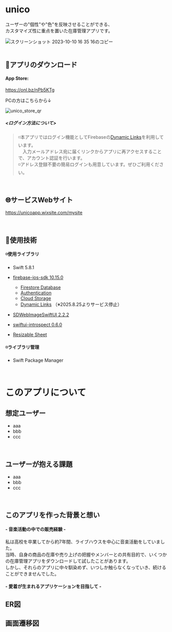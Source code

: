 # unico
ユーザーの"個性"や"色"を反映させることができる、  
カスタマイズ性に重点を置いた在庫管理アプリです。

![スクリーンショット 2023-10-10 16 35 16のコピー](https://github.com/kensuke242424/unico/assets/100055504/daedf12f-7bfe-4469-829f-0270f917a72e)
<br>
<br>
## 🍎アプリのダウンロード

#### App Store:
https://onl.bz/nPb5KTg

PCの方はこちらから↓

![unico_store_qr](https://github.com/kensuke242424/unico/assets/100055504/bf97638f-b6a4-48b7-ad13-e30d84b39b10)

##### <ログイン方法について>

> ◽️本アプリではログイン機能としてFirebaseの[Dynamic Links](https://firebase.google.com/docs/dynamic-links?hl=ja)を利用しています。  
> 　入力メールアドレス宛に届くリンクからアプリに再アクセスすることで、アカウント認証を行います。  
> ◽️アドレス登録不要の簡易ログインも用意しています。ぜひご利用ください。
<br>

## 🌐サービスWebサイト
https://unicoapp.wixsite.com/mysite

<br>

## 🔧使用技術

#### ◽️使用ライブラリ
- Swift 5.8.1
- [firebase-ios-sdk 10.15.0](https://github.com/firebase/firebase-ios-sdk)
  - [Firestore Database]()
  - [Authentication](https://firebase.google.com/docs/auth?hl=ja)
  - [Cloud Storage](https://firebase.google.com/docs/storage?hl=ja)
  - [Dynamic Links](https://firebase.google.com/docs/dynamic-links?hl=ja) （※2025.8.25よりサービス停止）
    
- [SDWebImageSwiftUI 2.2.2](https://github.com/SDWebImage/SDWebImageSwiftUI)
- [swiftui-introspect 0.6.0](https://github.com/siteline/swiftui-introspect/tree/main)
- [Resizable Sheet](https://github.com/mtj0928/ResizableSheet)

#### ◽️ライブラリ管理
- Swift Package Manager

<br>

# このアプリについて

## 想定ユーザー
- aaa
- bbb
- ccc
<br>

## ユーザーが抱える課題
- aaa
- bbb
- ccc
<br>

## このアプリを作った背景と想い

#### - 音楽活動の中での販売経験 -
私は高校を卒業してから約7年間、ライブハウスを中心に音楽活動をしていました。  
当時、自身の商品の在庫や売り上げの把握やメンバーとの共有目的で、いくつかの在庫管理アプリをダウンロードして試したことがあります。  
しかし、それらのアプリに中々馴染めず、いつしか触らなくなっていき、続けることができませんでした。
<br>

#### - 愛着が生まれるアプリケーションを目指して -

## ER図

## 画面遷移図



